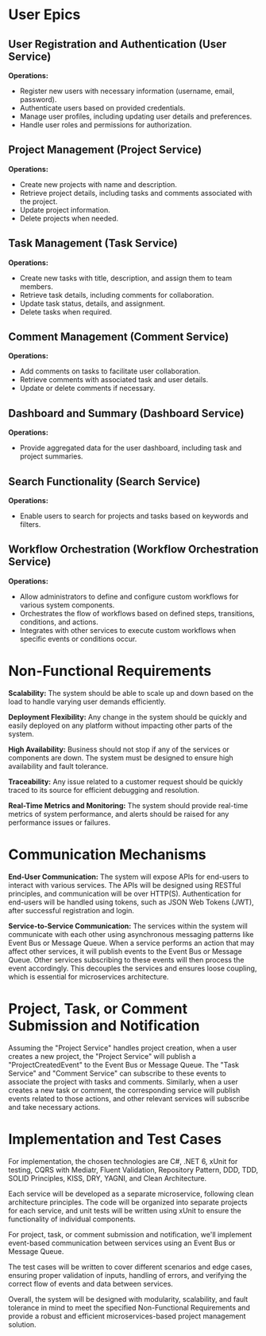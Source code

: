 # User Epics

## User Registration and Authentication (User Service)
**Operations:**
- Register new users with necessary information (username, email, password).
- Authenticate users based on provided credentials.
- Manage user profiles, including updating user details and preferences.
- Handle user roles and permissions for authorization.

## Project Management (Project Service)
**Operations:**
- Create new projects with name and description.
- Retrieve project details, including tasks and comments associated with the project.
- Update project information.
- Delete projects when needed.

## Task Management (Task Service)
**Operations:**
- Create new tasks with title, description, and assign them to team members.
- Retrieve task details, including comments for collaboration.
- Update task status, details, and assignment.
- Delete tasks when required.

## Comment Management (Comment Service)
**Operations:**
- Add comments on tasks to facilitate user collaboration.
- Retrieve comments with associated task and user details.
- Update or delete comments if necessary.

## Dashboard and Summary (Dashboard Service)
**Operations:**
- Provide aggregated data for the user dashboard, including task and project summaries.

## Search Functionality (Search Service)
**Operations:**
- Enable users to search for projects and tasks based on keywords and filters.

## Workflow Orchestration (Workflow Orchestration Service)
**Operations:**
- Allow administrators to define and configure custom workflows for various system components.
- Orchestrates the flow of workflows based on defined steps, transitions, conditions, and actions.
- Integrates with other services to execute custom workflows when specific events or conditions occur.

# Non-Functional Requirements
**Scalability:** The system should be able to scale up and down based on the load to handle varying user demands efficiently.

**Deployment Flexibility:** Any change in the system should be quickly and easily deployed on any platform without impacting other parts of the system.

**High Availability:** Business should not stop if any of the services or components are down. The system must be designed to ensure high availability and fault tolerance.

**Traceability:** Any issue related to a customer request should be quickly traced to its source for efficient debugging and resolution.

**Real-Time Metrics and Monitoring:** The system should provide real-time metrics of system performance, and alerts should be raised for any performance issues or failures.

# Communication Mechanisms
**End-User Communication:** The system will expose APIs for end-users to interact with various services. The APIs will be designed using RESTful principles, and communication will be over HTTP(S). Authentication for end-users will be handled using tokens, such as JSON Web Tokens (JWT), after successful registration and login.

**Service-to-Service Communication:** The services within the system will communicate with each other using asynchronous messaging patterns like Event Bus or Message Queue. When a service performs an action that may affect other services, it will publish events to the Event Bus or Message Queue. Other services subscribing to these events will then process the event accordingly. This decouples the services and ensures loose coupling, which is essential for microservices architecture.

# Project, Task, or Comment Submission and Notification
Assuming the "Project Service" handles project creation, when a user creates a new project, the "Project Service" will publish a "ProjectCreatedEvent" to the Event Bus or Message Queue. The "Task Service" and "Comment Service" can subscribe to these events to associate the project with tasks and comments. Similarly, when a user creates a new task or comment, the corresponding service will publish events related to those actions, and other relevant services will subscribe and take necessary actions.

# Implementation and Test Cases
For implementation, the chosen technologies are C#, .NET 6, xUnit for testing, CQRS with Mediatr, Fluent Validation, Repository Pattern, DDD, TDD, SOLID Principles, KISS, DRY, YAGNI, and Clean Architecture.

Each service will be developed as a separate microservice, following clean architecture principles. The code will be organized into separate projects for each service, and unit tests will be written using xUnit to ensure the functionality of individual components.

For project, task, or comment submission and notification, we'll implement event-based communication between services using an Event Bus or Message Queue.

The test cases will be written to cover different scenarios and edge cases, ensuring proper validation of inputs, handling of errors, and verifying the correct flow of events and data between services.

Overall, the system will be designed with modularity, scalability, and fault tolerance in mind to meet the specified Non-Functional Requirements and provide a robust and efficient microservices-based project management solution.
